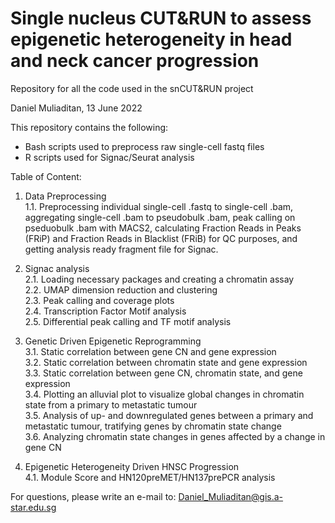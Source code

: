 # Single nucleus CUT&RUN to assess epigenetic heterogeneity in head and neck cancer progression
Repository for all the code used in the snCUT&amp;RUN project

Daniel Muliaditan, 13 June 2022

This repository contains the following:
- Bash scripts used to preprocess raw single-cell fastq files
- R scripts used for Signac/Seurat analysis

Table of Content:
1. Data Preprocessing<br/>
	1.1. Preprocessing individual single-cell .fastq to single-cell .bam, aggregating single-cell .bam to pseudobulk .bam, 
	peak calling on pseduobulk .bam with MACS2, calculating Fraction Reads in Peaks (FRiP) and Fraction Reads in Blacklist (FRiB) for QC purposes,
	and getting analysis ready fragment file for Signac.

2. Signac analysis<br/>
	2.1. Loading necessary packages and creating a chromatin assay<br/>
	2.2. UMAP dimension reduction and clustering<br/>
	2.3. Peak calling and coverage plots<br/>
	2.4. Transcription Factor Motif analysis<br/>
	2.5. Differential peak calling and TF motif analysis

3. Genetic Driven Epigenetic Reprogramming<br/>
  	3.1. Static correlation between gene CN and gene expression<br/>
  	3.2. Static correlation between chromatin state and gene expression<br/>
  	3.3. Static correlation between gene CN, chromatin state, and gene expression<br/>
 	3.4. Plotting an alluvial plot to visualize global changes in chromatin state from a primary to metastatic tumour<br/>
 	3.5. Analysis of up- and downregulated genes between a primary and metastatic tumour, tratifying genes by chromatin state change<br/>
  	3.6. Analyzing chromatin state changes in genes affected by a change in gene CN

4. Epigenetic Heterogeneity Driven HNSC Progression<br/>
	4.1. Module Score and HN120preMET/HN137prePCR analysis

For questions, please write an e-mail to: Daniel_Muliaditan@gis.a-star.edu.sg


